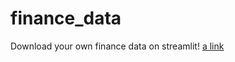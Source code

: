 # finance_data
Download your own finance data on streamlit! [a link](https://tommynhatnguyen-finance-data-stock-dashboard-t6a50x.streamlit.app/?fbclid=IwAR1uyFNOW3zLE0R_VlxkH_LlpEPsnUo0ALctPV-hNcPqe6_9xvOFcds0yc4)
